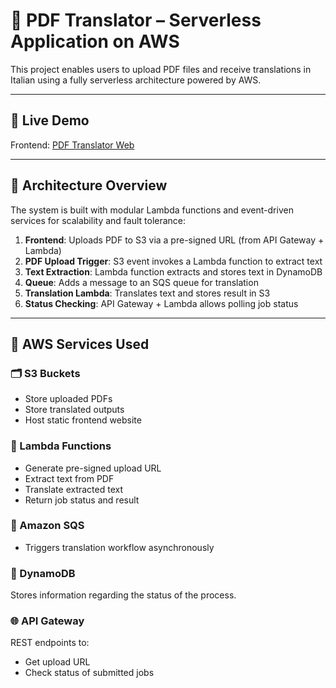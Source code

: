 # 📝 PDF Translator – Serverless Application on AWS

This project enables users to upload PDF files and receive translations in Italian using a fully serverless architecture powered by AWS.

---

## 🚀 Live Demo

Frontend: [PDF Translator Web](http://pdf-translator-web.s3-website.eu-west-3.amazonaws.com/)

---

## 📐 Architecture Overview

The system is built with modular Lambda functions and event-driven services for scalability and fault tolerance:

1. **Frontend**: Uploads PDF to S3 via a pre-signed URL (from API Gateway + Lambda)
2. **PDF Upload Trigger**: S3 event invokes a Lambda function to extract text
3. **Text Extraction**: Lambda function extracts and stores text in DynamoDB
4. **Queue**: Adds a message to an SQS queue for translation
5. **Translation Lambda**: Translates text and stores result in S3
6. **Status Checking**: API Gateway + Lambda allows polling job status

---

## 🧱 AWS Services Used

### 🗂 S3 Buckets
- Store uploaded PDFs
- Store translated outputs
- Host static frontend website

### 🧠 Lambda Functions
- Generate pre-signed upload URL
- Extract text from PDF
- Translate extracted text
- Return job status and result

### 📨 Amazon SQS
- Triggers translation workflow asynchronously

### 📘 DynamoDB
Stores information regarding the status of the process.

### 🌐 API Gateway
REST endpoints to:
- Get upload URL
- Check status of submitted jobs
